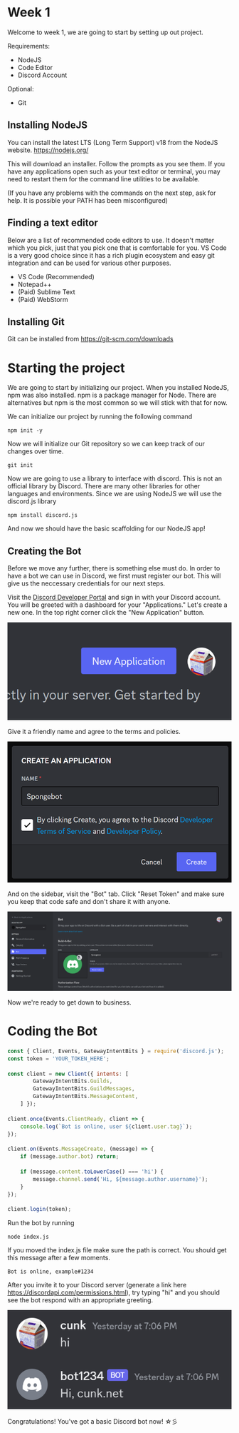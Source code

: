 # Week 1
Welcome to week 1, we are going to start by setting up out project.

Requirements:
- NodeJS
- Code Editor
- Discord Account

Optional:
- Git

## Installing NodeJS
You can install the latest LTS (Long Term Support) v18 from the NodeJS website.
https://nodejs.org/

This will download an installer. Follow the prompts as you see them. If you have any applications open such as your text editor or terminal, you may need to restart them for the command line utilities to be available.

(If you have any problems with the commands on the next step, ask for help. It is possible your PATH has been misconfigured)

## Finding a text editor
Below are a list of recommended code editors to use. It doesn't matter which you pick, just that you pick one that is comfortable for you. VS Code is a very good choice since it has a rich plugin ecosystem and easy git integration and can be used for various other purposes.

- VS Code (Recommended)
- Notepad++
- (Paid) Sublime Text
- (Paid) WebStorm

## Installing Git
Git can be installed from https://git-scm.com/downloads

# Starting the project
We are going to start by initializing our project. When you installed NodeJS, npm was also installed. npm is a package manager for Node. There are alternatives but npm is the most common so we will stick with that for now.

We can initialize our project by running the following command
```shell
npm init -y
```

Now we will initialize our Git repository so we can keep track of our changes over time.
```shell
git init
```

Now we are going to use a library to interface with discord. This is not an official library by Discord. There are many other libraries for other languages and environments. Since we are using NodeJS we will use the discord.js library
```shell
npm install discord.js
```

And now we should have the basic scaffolding for our NodeJS app!

## Creating the Bot
Before we move any further, there is something else must do. In order to have a bot we can use in Discord, we first must register our bot. This will give us the neccessary credentials for our next steps.

Visit the [Discord Developer Portal](https://discord.com/developers) and sign in with your Discord account. You will be greeted with a dashboard for your "Applications." Let's create a new one. In the top right corner click the "New Application" button.

![img.png](img.png)

Give it a friendly name and agree to the terms and policies.

![img_1.png](img_1.png)

And on the sidebar, visit the "Bot" tab. Click "Reset Token" and make sure you keep that code safe and don't share it with anyone.

![img_2.png](img_2.png)

Now we're ready to get down to business.

# Coding the Bot

```js
const { Client, Events, GatewayIntentBits } = require('discord.js');
const token = 'YOUR_TOKEN_HERE';

const client = new Client({ intents: [
        GatewayIntentBits.Guilds,
        GatewayIntentBits.GuildMessages,
        GatewayIntentBits.MessageContent,
    ] });

client.once(Events.ClientReady, client => {
    console.log(`Bot is online, user ${client.user.tag}`);
});

client.on(Events.MessageCreate, (message) => {
    if (message.author.bot) return;

    if (message.content.toLowerCase() === 'hi') {
        message.channel.send('Hi, ${message.author.username}');
    }
});

client.login(token);
```

Run the bot by running
```shell
node index.js
```
If you moved the index.js file make sure the path is correct. You should get this message after a few moments.
```
Bot is online, example#1234
```

After you invite it to your Discord server (generate a link here https://discordapi.com/permissions.html), try typing "hi" and you should see the bot respond with an appropriate greeting.

![img_3.png](img_3.png)

Congratulations! You've got a basic Discord bot now! ☆彡